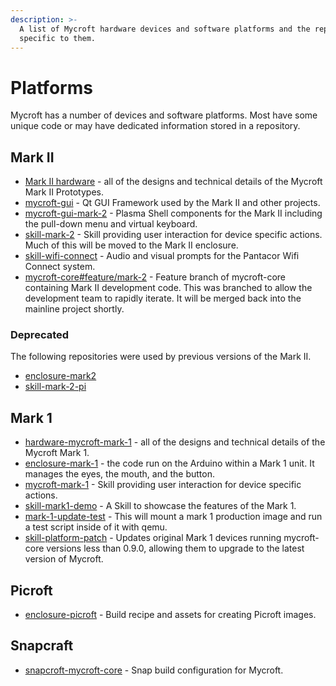```yaml
---
description: >-
  A list of Mycroft hardware devices and software platforms and the repositories
  specific to them.
---
```


# Platforms

Mycroft has a number of devices and software platforms. Most have some unique code or may have dedicated information stored in a repository.

## Mark II

* [Mark II hardware](https://github.com/MycroftAI/hardware-mycroft-mark-II) - all of the designs and technical details of the Mycroft Mark II Prototypes.
* [mycroft-gui](http://github.com/MycroftAI/mycroft-gui) - Qt GUI Framework used by the Mark II and other projects.
* [mycroft-gui-mark-2](https://github.com/MycroftAI/mycroft-gui-mark-2) - Plasma Shell components for the Mark II including the pull-down menu and virtual keyboard.
* [skill-mark-2](https://github.com/MycroftAI/skill-mark-2) - Skill providing user interaction for device specific actions. Much of this will be moved to the Mark II enclosure.
* [skill-wifi-connect](https://github.com/MycroftAI/skill-wifi-connect) - Audio and visual prompts for the Pantacor Wifi Connect system.
* [mycroft-core\#feature/mark-2](https://github.com/mycroftai/mycroft-core/tree/feature/mark-2) - Feature branch of mycroft-core containing Mark II development code. This was branched to allow the development team to rapidly iterate. It will be merged back into the mainline project shortly.

### Deprecated

The following repositories were used by previous versions of the Mark II.

* [enclosure-mark2](https://github.com/MycroftAI/enclosure-mark2)
* [skill-mark-2-pi](https://github.com/MycroftAI/skill-mark-2-pi)

## Mark 1

* [hardware-mycroft-mark-1](https://github.com/MycroftAI/hardware-mycroft-mark-1) - all of the designs and technical details of the Mycroft Mark 1.
* [enclosure-mark-1](https://github.com/MycroftAI/enclosure-mark1) - the code run on the Arduino within a Mark 1 unit. It manages the eyes, the mouth, and the button.
* [mycroft-mark-1](https://github.com/MycroftAI/mycroft-mark-1) - Skill providing user interaction for device specific actions.
* [skill-mark1-demo](https://github.com/MycroftAI/skill-mark1-demo) - A Skill to showcase the features of the Mark 1.
* [mark-1-update-test](https://github.com/MycroftAI/mark-1-update-test) - This will mount a mark 1 production image and run a test script inside of it with qemu.
* [skill-platform-patch](https://github.com/MycroftAI/skill-platform-patch) - Updates original Mark 1 devices running mycroft-core versions less than 0.9.0, allowing them to upgrade to the latest version of Mycroft.

## Picroft

* [enclosure-picroft](https://github.com/MycroftAI/enclosure-picroft) - Build recipe and assets for creating Picroft images.

## Snapcraft

* [snapcroft-mycroft-core](https://github.com/MycroftAI/snapcraft-mycroft-core) - Snap build configuration for Mycroft.

